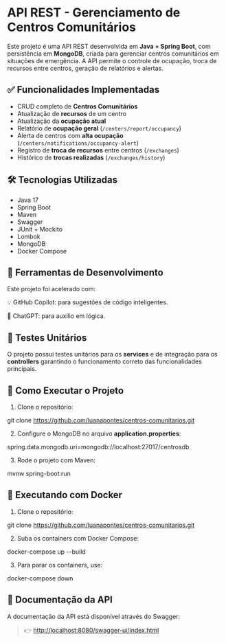 # API REST - Gerenciamento de Centros Comunitários

Este projeto é uma API REST desenvolvida em **Java + Spring Boot**, com persistência em **MongoDB**, criada para gerenciar centros comunitários em situações de emergência. A API permite o controle de ocupação, troca de recursos entre centros, geração de relatórios e alertas.

## ✅ Funcionalidades Implementadas

-  CRUD completo de **Centros Comunitários**
-  Atualização de **recursos** de um centro
-  Atualização da **ocupação atual**
-  Relatório de **ocupação geral** (`/centers/report/occupancy`)
-  Alerta de centros com **alta ocupação** (`/centers/notifications/occupancy-alert`)
-  Registro de **troca de recursos** entre centros (`/exchanges`)
-  Histórico de **trocas realizadas** (`/exchanges/history`)

## 🛠️ Tecnologias Utilizadas

- Java 17  
- Spring Boot 
- Maven  
- Swagger  
- JUnit + Mockito  
- Lombok  
- MongoDB
- Docker Compose

## 🧠 Ferramentas de Desenvolvimento
Este projeto foi acelerado com:

💡 GitHub Copilot: para sugestões de código inteligentes.

💬 ChatGPT: para auxílio em lógica.

## 🧪 Testes Unitários

O projeto possui testes unitários para os **services** e de integração para os **controllers** garantindo o funcionamento correto das funcionalidades principais.

## 🚀 Como Executar o Projeto

1. Clone o repositório:

git clone https://github.com/luanapontes/centros-comunitarios.git

2. Configure o MongoDB no arquivo **application.properties**:

spring.data.mongodb.uri=mongodb://localhost:27017/centrosdb

3. Rode o projeto com Maven:

mvnw spring-boot:run

## 🐳 Executando com Docker

1. Clone o repositório:

git clone https://github.com/luanapontes/centros-comunitarios.git

2. Suba os containers com Docker Compose:

docker-compose up --build

3. Para parar os containers, use:

docker-compose down

## 📄 Documentação da API

A documentação da API está disponível através do Swagger:

> 👉 [http://localhost:8080/swagger-ui/index.html](http://localhost:8080/swagger-ui/index.html)

